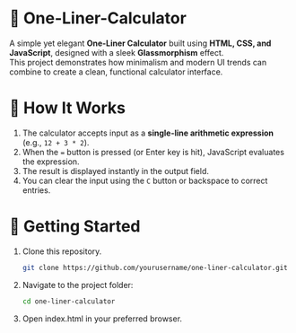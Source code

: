 # 🧮 One-Liner-Calculator
A simple yet elegant **One-Liner Calculator** built using **HTML, CSS, and JavaScript**, designed with a sleek **Glassmorphism** effect.  
This project demonstrates how minimalism and modern UI trends can combine to create a clean, functional calculator interface.

# 🧩 How It Works
1. The calculator accepts input as a **single-line arithmetic expression** (e.g., `12 + 3 * 2`).  
2. When the `=` button is pressed (or Enter key is hit), JavaScript evaluates the expression.  
3. The result is displayed instantly in the output field.  
4. You can clear the input using the `C` button or backspace to correct entries.

# 🚀 Getting Started
1. Clone this repository.
   ```bash
   git clone https://github.com/yourusername/one-liner-calculator.git
2. Navigate to the project folder:
   ```bash
   cd one-liner-calculator
4. Open index.html in your preferred browser.
